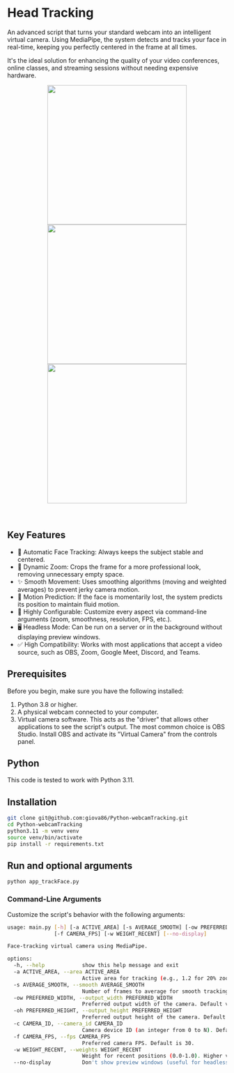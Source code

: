 # Head Tracking
An advanced script that turns your standard webcam into an intelligent virtual camera. Using MediaPipe, the system detects and tracks your face in real-time, keeping you perfectly centered in the frame at all times.

It's the ideal solution for enhancing the quality of your video conferences, online classes, and streaming sessions without needing expensive hardware.
<br>
<p align="center">
  <img width="320"  src="./images/1.png">
  <img width="320"  src="./images/2.png">
  <img width="320"  src="./images/3.png">
</p> 
<br>

## Key Features
* 👤 Automatic Face Tracking: Always keeps the subject stable and centered.
* 🔎 Dynamic Zoom: Crops the frame for a more professional look, removing unnecessary empty space.
* ✨ Smooth Movement: Uses smoothing algorithms (moving and weighted averages) to prevent jerky camera motion.
* 🚀 Motion Prediction: If the face is momentarily lost, the system predicts its position to maintain fluid motion.
* 🔧 Highly Configurable: Customize every aspect via command-line arguments (zoom, smoothness, resolution, FPS, etc.).
* 🖥️ Headless Mode: Can be run on a server or in the background without displaying preview windows.
* ✅ High Compatibility: Works with most applications that accept a video source, such as OBS, Zoom, Google Meet, Discord, and Teams.

## Prerequisites
Before you begin, make sure you have the following installed:

1. Python 3.8 or higher.
2. A physical webcam connected to your computer.
3. Virtual camera software. This acts as the "driver" that allows other applications to see the script's output. The most common choice is OBS Studio. Install OBS and activate its "Virtual Camera" from the controls panel.

   
## Python

This code is tested to work with Python 3.11.

## Installation

```bash
git clone git@github.com:giova86/Python-webcamTracking.git
cd Python-webcamTracking
python3.11 -m venv venv
source venv/bin/activate
pip install -r requirements.txt
```

## Run and optional arguments

```
python app_trackFace.py
```

### Command-Line Arguments
Customize the script's behavior with the following arguments:

```bash
usage: main.py [-h] [-a ACTIVE_AREA] [-s AVERAGE_SMOOTH] [-ow PREFERRED_WIDTH] [-oh PREFERRED_HEIGHT] [-c CAMERA_ID]
               [-f CAMERA_FPS] [-w WEIGHT_RECENT] [--no-display]

Face-tracking virtual camera using MediaPipe.

options:
  -h, --help            show this help message and exit
  -a ACTIVE_AREA, --area ACTIVE_AREA
                        Active area for tracking (e.g., 1.2 for 20% zoom). Default is 1.2
  -s AVERAGE_SMOOTH, --smooth AVERAGE_SMOOTH
                        Number of frames to average for smooth tracking. Default is 30.
  -ow PREFERRED_WIDTH, --output_width PREFERRED_WIDTH
                        Preferred output width of the camera. Default value is 1280px.
  -oh PREFERRED_HEIGHT, --output_height PREFERRED_HEIGHT
                        Preferred output height of the camera. Default value is 720px.
  -c CAMERA_ID, --camera_id CAMERA_ID
                        Camera device ID (an integer from 0 to N). Default is 0.
  -f CAMERA_FPS, --fps CAMERA_FPS
                        Preferred camera FPS. Default is 30.
  -w WEIGHT_RECENT, --weights WEIGHT_RECENT
                        Weight for recent positions (0.0-1.0). Higher values are more responsive but less smooth.
  --no-display          Don't show preview windows (useful for headless operation).
```
